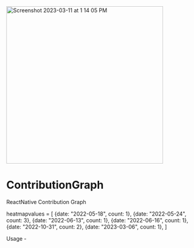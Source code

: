 <img width="412" alt="Screenshot 2023-03-11 at 1 14 05 PM" src="https://user-images.githubusercontent.com/31548192/224472136-2e2619e3-0938-4dfa-9f1c-d7d5ee7d804c.png">


# ContributionGraph
ReactNative Contribution Graph

heatmapvalues = [
   {date: "2022-05-18", count: 1},
   {date: "2022-05-24", count: 3},
   {date: "2022-06-13", count: 1},
   {date: "2022-06-16", count: 1},
   {date: "2022-10-31", count: 2},
   {date: "2023-03-06", count: 1},
]

Usage - 

<ContributionGraph heatmapvalues={_heatmapValues} />
